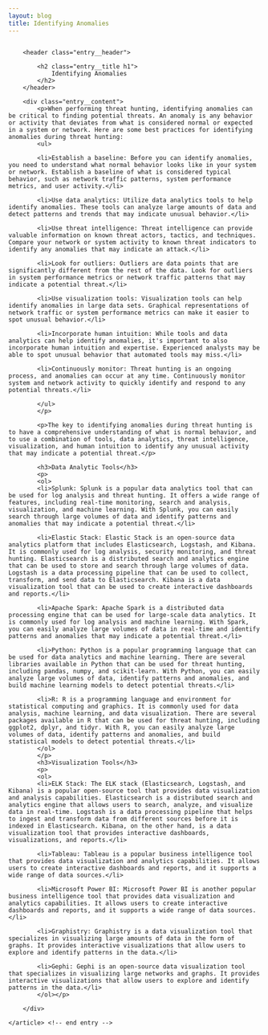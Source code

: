 ```yaml
---
layout: blog
title: Identifying Anomalies
---
```



<div id="main" class="s-content__main large-8 column">
    <article class="entry">

        <header class="entry__header">

            <h2 class="entry__title h1">
                Identifying Anomalies
            </h2>        
        </header>
        
        <div class="entry__content">
            <p>When performing threat hunting, identifying anomalies can be critical to finding potential threats. An anomaly is any behavior or activity that deviates from what is considered normal or expected in a system or network. Here are some best practices for identifying anomalies during threat hunting:
            <ul>

            <li>Establish a baseline: Before you can identify anomalies, you need to understand what normal behavior looks like in your system or network. Establish a baseline of what is considered typical behavior, such as network traffic patterns, system performance metrics, and user activity.</li>

            <li>Use data analytics: Utilize data analytics tools to help identify anomalies. These tools can analyze large amounts of data and detect patterns and trends that may indicate unusual behavior.</li>

            <li>Use threat intelligence: Threat intelligence can provide valuable information on known threat actors, tactics, and techniques. Compare your network or system activity to known threat indicators to identify any anomalies that may indicate an attack.</li>

            <li>Look for outliers: Outliers are data points that are significantly different from the rest of the data. Look for outliers in system performance metrics or network traffic patterns that may indicate a potential threat.</li>

            <li>Use visualization tools: Visualization tools can help identify anomalies in large data sets. Graphical representations of network traffic or system performance metrics can make it easier to spot unusual behavior.</li>

            <li>Incorporate human intuition: While tools and data analytics can help identify anomalies, it's important to also incorporate human intuition and expertise. Experienced analysts may be able to spot unusual behavior that automated tools may miss.</li>

            <li>Continuously monitor: Threat hunting is an ongoing process, and anomalies can occur at any time. Continuously monitor system and network activity to quickly identify and respond to any potential threats.</li>

            </ul>
            </p>

            <p>The key to identifying anomalies during threat hunting is to have a comprehensive understanding of what is normal behavior, and to use a combination of tools, data analytics, threat intelligence, visualization, and human intuition to identify any unusual activity that may indicate a potential threat.</p>

            <h3>Data Analytic Tools</h3>
            <p>
            <ol>
            <li>Splunk: Splunk is a popular data analytics tool that can be used for log analysis and threat hunting. It offers a wide range of features, including real-time monitoring, search and analysis, visualization, and machine learning. With Splunk, you can easily search through large volumes of data and identify patterns and anomalies that may indicate a potential threat.</li>

            <li>Elastic Stack: Elastic Stack is an open-source data analytics platform that includes Elasticsearch, Logstash, and Kibana. It is commonly used for log analysis, security monitoring, and threat hunting. Elasticsearch is a distributed search and analytics engine that can be used to store and search through large volumes of data. Logstash is a data processing pipeline that can be used to collect, transform, and send data to Elasticsearch. Kibana is a data visualization tool that can be used to create interactive dashboards and reports.</li>

            <li>Apache Spark: Apache Spark is a distributed data processing engine that can be used for large-scale data analytics. It is commonly used for log analysis and machine learning. With Spark, you can easily analyze large volumes of data in real-time and identify patterns and anomalies that may indicate a potential threat.</li>

            <li>Python: Python is a popular programming language that can be used for data analytics and machine learning. There are several libraries available in Python that can be used for threat hunting, including pandas, numpy, and scikit-learn. With Python, you can easily analyze large volumes of data, identify patterns and anomalies, and build machine learning models to detect potential threats.</li>

            <li>R: R is a programming language and environment for statistical computing and graphics. It is commonly used for data analysis, machine learning, and data visualization. There are several packages available in R that can be used for threat hunting, including ggplot2, dplyr, and tidyr. With R, you can easily analyze large volumes of data, identify patterns and anomalies, and build statistical models to detect potential threats.</li>
            </ol>
            </p>
            <h3>Visualization Tools</h3>
            <p>
            <ol>
            <li>ELK Stack: The ELK stack (Elasticsearch, Logstash, and Kibana) is a popular open-source tool that provides data visualization and analysis capabilities. Elasticsearch is a distributed search and analytics engine that allows users to search, analyze, and visualize data in real-time. Logstash is a data processing pipeline that helps to ingest and transform data from different sources before it is indexed in Elasticsearch. Kibana, on the other hand, is a data visualization tool that provides interactive dashboards, visualizations, and reports.</li>

            <li>Tableau: Tableau is a popular business intelligence tool that provides data visualization and analytics capabilities. It allows users to create interactive dashboards and reports, and it supports a wide range of data sources.</li>

            <li>Microsoft Power BI: Microsoft Power BI is another popular business intelligence tool that provides data visualization and analytics capabilities. It allows users to create interactive dashboards and reports, and it supports a wide range of data sources.</li>

            <li>Graphistry: Graphistry is a data visualization tool that specializes in visualizing large amounts of data in the form of graphs. It provides interactive visualizations that allow users to explore and identify patterns in the data.</li>

            <li>Gephi: Gephi is an open-source data visualization tool that specializes in visualizing large networks and graphs. It provides interactive visualizations that allow users to explore and identify patterns in the data.</li>
            </ol></p>
            
        </div> 

    </article> <!-- end entry -->

</div> <!-- end main -->   
